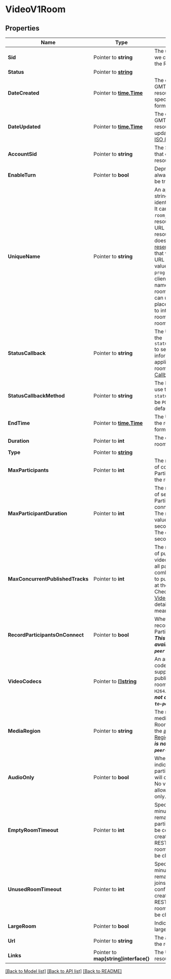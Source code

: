 # VideoV1Room

## Properties

Name | Type | Description | Notes
------------ | ------------- | ------------- | -------------
**Sid** | Pointer to **string** | The unique string that we created to identify the Room resource. |
**Status** | Pointer to [**string**](RoomEnumRoomStatus.md) |  |
**DateCreated** | Pointer to [**time.Time**](time.Time.md) | The date and time in GMT when the resource was created specified in [ISO 8601](https://en.wikipedia.org/wiki/ISO_8601) format. |
**DateUpdated** | Pointer to [**time.Time**](time.Time.md) | The date and time in GMT when the resource was last updated specified in [ISO 8601](https://en.wikipedia.org/wiki/ISO_8601) format. |
**AccountSid** | Pointer to **string** | The SID of the [Account](https://www.twilio.com/docs/iam/api/account) that created the Room resource. |
**EnableTurn** | Pointer to **bool** | Deprecated, now always considered to be true. |
**UniqueName** | Pointer to **string** | An application-defined string that uniquely identifies the resource. It can be used as a `room_sid` in place of the resource's `sid` in the URL to address the resource, assuming it does not contain any [reserved characters](https://tools.ietf.org/html/rfc3986#section-2.2) that would need to be URL encoded. This value is unique for `in-progress` rooms. SDK clients can use this name to connect to the room. REST API clients can use this name in place of the Room SID to interact with the room as long as the room is `in-progress`. |
**StatusCallback** | Pointer to **string** | The URL we call using the `status_callback_method` to send status information to your application on every room event. See [Status Callbacks](https://www.twilio.com/docs/video/api/status-callbacks) for more info. |
**StatusCallbackMethod** | Pointer to **string** | The HTTP method we use to call `status_callback`. Can be `POST` or `GET` and defaults to `POST`. |
**EndTime** | Pointer to [**time.Time**](time.Time.md) | The UTC end time of the room in [ISO 8601](https://en.wikipedia.org/wiki/ISO_8601#UTC) format. |
**Duration** | Pointer to **int** | The duration of the room in seconds. |
**Type** | Pointer to [**string**](RoomEnumRoomType.md) |  |
**MaxParticipants** | Pointer to **int** | The maximum number of concurrent Participants allowed in the room.  |[default to 0]
**MaxParticipantDuration** | Pointer to **int** | The maximum number of seconds a Participant can be connected to the room. The maximum possible value is 86400 seconds (24 hours). The default is 14400 seconds (4 hours). |[default to 0]
**MaxConcurrentPublishedTracks** | Pointer to **int** | The maximum number of published audio, video, and data tracks all participants combined are allowed to publish in the room at the same time. Check [Programmable Video Limits](https://www.twilio.com/docs/video/programmable-video-limits) for more details. If it is set to 0 it means unconstrained. |
**RecordParticipantsOnConnect** | Pointer to **bool** | Whether to start recording when Participants connect. ***This feature is not available in `peer-to-peer` rooms.*** |
**VideoCodecs** | Pointer to [**[]string**](RoomEnumVideoCodec.md) | An array of the video codecs that are supported when publishing a track in the room.  Can be: `VP8` and `H264`.  ***This feature is not available in `peer-to-peer` rooms*** |
**MediaRegion** | Pointer to **string** | The region for the media server in Group Rooms.  Can be: one of the [available Media Regions](https://www.twilio.com/docs/video/ip-addresses#media-servers). ***This feature is not available in `peer-to-peer` rooms.*** |
**AudioOnly** | Pointer to **bool** | When set to true, indicates that the participants in the room will only publish audio. No video tracks will be allowed. Group rooms only. |
**EmptyRoomTimeout** | Pointer to **int** | Specifies how long (in minutes) a room will remain active after last participant leaves. Can be configured when creating a room via REST API. For Ad-Hoc rooms this value cannot be changed. |[default to 0]
**UnusedRoomTimeout** | Pointer to **int** | Specifies how long (in minutes) a room will remain active if no one joins. Can be configured when creating a room via REST API. For Ad-Hoc rooms this value cannot be changed. |[default to 0]
**LargeRoom** | Pointer to **bool** | Indicates if this is a large room. |
**Url** | Pointer to **string** | The absolute URL of the resource. |
**Links** | Pointer to **map[string]interface{}** | The URLs of related resources. |

[[Back to Model list]](../README.md#documentation-for-models) [[Back to API list]](../README.md#documentation-for-api-endpoints) [[Back to README]](../README.md)


